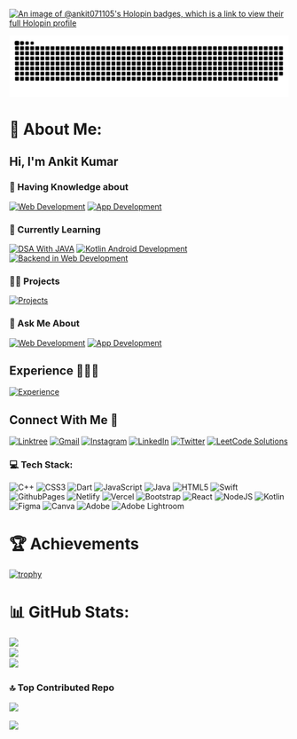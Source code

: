 [![An image of @ankit071105's Holopin badges, which is a link to view their full Holopin profile](https://holopin.me/ayudixit)]((https://www.holopin.io/@ayudixit))<br>

<picture>
  <source
    media="(prefers-color-scheme: dark)"
    srcset="https://raw.githubusercontent.com/platane/snk/output/github-contribution-grid-snake-dark.svg"
  />
  <source
    media="(prefers-color-scheme: light)"
    srcset="https://raw.githubusercontent.com/platane/snk/output/github-contribution-grid-snake.svg"
  />
  <img
    alt="github contribution grid snake animation"
    src="https://raw.githubusercontent.com/platane/snk/output/github-contribution-grid-snake.svg"
  />
</picture>

# 💫 About Me:
## Hi, I'm Ankit Kumar

### 🌱 Having Knowledge about
[![Web Development](https://img.shields.io/badge/Web%20Development-0078D4?style=plastic)](your_link_here)
[![App Development](https://img.shields.io/badge/App%20Development-800080?style=plastic)](your_link_here)


### 🌱 Currently Learning
[![DSA With JAVA](https://img.shields.io/badge/DSA%20With%20JAVA-%23ED8B00.svg?style=plastic&logo=java&logoColor=white)](your_link_here)
[![Kotlin Android Development](https://img.shields.io/badge/Kotlin%20Android%20Development-%230095D5.svg?style=plastic&logo=kotlin&logoColor=white)](your_link_here)
[![Backend in Web Development](https://img.shields.io/badge/Backend%20in%20Web%20Development-%2343853D.svg?style=plastic&logo=node.js&logoColor=white)](your_link_here)


### 👨‍💻 Projects
[![Projects](https://img.shields.io/badge/View_My_GitHub_Profile-ankit071105-black?style=plastic&logo=github)](https://github.com/ankit071105)

### 💬 Ask Me About
[![Web Development](https://img.shields.io/badge/Web%20Development-0078D4?style=plastic)](your_link_here)
[![App Development](https://img.shields.io/badge/App%20Development-FF6F61?style=plastic)](your_link_here)

## Experience 👨🏻‍🎓

[![Experience](https://img.shields.io/badge/Experience-My_Portfolio-blueviolet?style=plastic&logo=portfolio)](https://ankitportfolio07.netlify.app/)


## Connect With Me 🔗
[![Linktree](https://img.shields.io/badge/Linktree-%23000000.svg?style=plastic&logo=linktree&logoColor=white)](https://linktr.ee/tech_ankit07)
[![Gmail](https://img.shields.io/badge/Contact%20Me-blue?style=for-the-badge&logo=gmail)](mailto:kumarankit11458@gmail.com)
[![Instagram](https://img.shields.io/badge/Instagram-%23E4405F.svg?logo=Instagram&logoColor=white)](https://www.instagram.com/tech_ankit07/)
[![LinkedIn](https://img.shields.io/badge/LinkedIn-%230077B5.svg?logo=linkedin&logoColor=white)](https://www.linkedin.com/in/ankit-kumar-01a52827b)
[![Twitter](https://img.shields.io/badge/Twitter-%231DA1F2.svg?logo=Twitter&logoColor=white)](https://twitter.com/AnkitKumar63433)
[![LeetCode Solutions](https://img.shields.io/badge/LeetCode-100+-brightgreen.svg?style=plastic&logo=leetcode)](https://leetcode.com/u/tech_ankit09/)

### 💻 Tech Stack:
![C++](https://img.shields.io/badge/c++-%2300599C.svg?style=plastic&logo=c%2B%2B&logoColor=white)
![CSS3](https://img.shields.io/badge/css3-%231572B6.svg?style=plastic&logo=css3&logoColor=white)
![Dart](https://img.shields.io/badge/dart-%230175C2.svg?style=plastic&logo=dart&logoColor=white)
![JavaScript](https://img.shields.io/badge/javascript-%23323330.svg?style=plastic&logo=javascript&logoColor=%23F7DF1E)
![Java](https://img.shields.io/badge/java-%23ED8B00.svg?style=plastic&logo=openjdk&logoColor=white)
![HTML5](https://img.shields.io/badge/html5-%23E34F26.svg?style=plastic&logo=html5&logoColor=white)
![Swift](https://img.shields.io/badge/swift-F54A2A?style=plastic&logo=swift&logoColor=white)
![GithubPages](https://img.shields.io/badge/github%20pages-121013?style=plastic&logo=github&logoColor=white)
![Netlify](https://img.shields.io/badge/netlify-%23000000.svg?style=plastic&logo=netlify&logoColor=#00C7B7)
![Vercel](https://img.shields.io/badge/vercel-%23000000.svg?style=plastic&logo=vercel&logoColor=white)
![Bootstrap](https://img.shields.io/badge/bootstrap-%238511FA.svg?style=plastic&logo=bootstrap&logoColor=white)
![React](https://img.shields.io/badge/react-%2320232a.svg?style=plastic&logo=react&logoColor=%2361DAFB)
![NodeJS](https://img.shields.io/badge/node.js-6DA55F?style=plastic&logo=node.js&logoColor=white)
![Kotlin](https://img.shields.io/badge/kotlin-%230095D5.svg?style=plastic&logo=kotlin&logoColor=white)
![Figma](https://img.shields.io/badge/figma-%23F24E1E.svg?style=plastic&logo=figma&logoColor=white)
![Canva](https://img.shields.io/badge/Canva-%2300C4CC.svg?style=plastic&logo=Canva&logoColor=white)
![Adobe](https://img.shields.io/badge/adobe-%23FF0000.svg?style=plastic&logo=adobe&logoColor=white)
![Adobe Lightroom](https://img.shields.io/badge/Adobe%20Lightroom-31A8FF.svg?style=plastic&logo=Adobe%20Lightroom&logoColor=white)

# 🏆 Achievements
[![trophy](https://github-profile-trophy.vercel.app/?username=ankit071105&theme=radical&no-frame=false&no-bg=true&margin-w=4)](https://github.com/ankit071105/github-profile-trophy)

# 📊 GitHub Stats:
![](https://github-readme-stats.vercel.app/api?username=ankit071105&theme=radical&hide_border=false&include_all_commits=true&count_private=true)<br/>
![](https://github-readme-streak-stats.herokuapp.com/?user=ankit071105&theme=radical&hide_border=false)<br/>
![](https://github-readme-stats.vercel.app/api/top-langs/?username=ankit071105&theme=radical&hide_border=false&include_all_commits=true&count_private=true&layout=compact)

### 🔝 Top Contributed Repo
![](https://github-contributor-stats.vercel.app/api?username=ankit071105&limit=5&theme=dark&combine_all_yearly_contributions=true)

[![](https://visitcount.itsvg.in/api?id=ankit071105&icon=9&color=6)](https://visitcount.itsvg.in)
